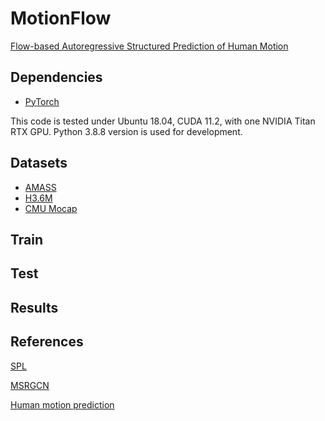 # MotionFlow
[Flow-based Autoregressive Structured Prediction of Human Motion](https://arxiv.org/pdf/2104.04391.pdf)


## Dependencies
* [PyTorch](https://pytorch.org)

This code is tested under Ubuntu 18.04, CUDA 11.2, with one NVIDIA Titan RTX GPU.
Python 3.8.8 version is used for development.


## Datasets
* [AMASS](https://arxiv.org/abs/1904.03278)
* [H3.6M](https://ieeexplore.ieee.org/document/6682899)
* [CMU Mocap](http://mocap.cs.cmu.edu/)

## Train 



## Test



## Results



## References
[SPL](https://github.com/eth-ait/spl)

[MSRGCN](https://github.com/Droliven/MSRGCN)

[Human motion prediction](https://github.com/una-dinosauria/human-motion-prediction)